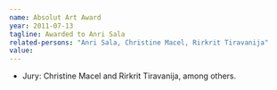 ```yaml
---
name: Absolut Art Award
year: 2011-07-13
tagline: Awarded to Anri Sala
related-persons: "Anri Sala, Christine Macel, Rirkrit Tiravanija"
value:
---
```

* Jury: Christine Macel and Rirkrit Tiravanija, among others.
